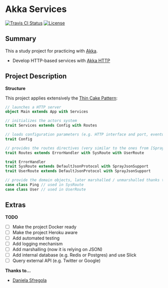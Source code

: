 # Akka Services

[![Travis CI Status](https://travis-ci.org/flopezlasanta/akka-services.svg?branch=master)](https://travis-ci.org/flopezlasanta/akka-services) [![License](https://img.shields.io/github/license/mashape/apistatus.svg)](https://opensource.org/licenses/MIT)

## Summary
This a study project for practicing with [Akka](http://akka.io/).

* Develop HTTP-based services with [Akka HTTP](http://doc.akka.io/docs/akka/2.4.8/scala/http/introduction.html)

## Project Description

**Structure**

This project applies extensively the [Thin Cake Pattern](http://www.cakesolutions.net/teamblogs/2011/12/19/cake-pattern-in-depth):

```scala
// launches a HTTP server
object Main extends App with Services

// initializes the actors system
trait Services extends Config with Routes

// loads configuration parameters (e.g. HTTP interface and port, eventually database connection settings...)
trait Config

// provides the routes directives (very similar to the ones from [Spray](http://spray.io/))
trait Routes extends ErrorHandler with SysRoute with UserRoute

trait ErrorHandler
trait SysRoute extends DefaultJsonProtocol with SprayJsonSupport
trait UserRoute extends DefaultJsonProtocol with SprayJsonSupport

// provide the domain objects, later marshalled / unmarshalled thanks to the JSON Support from [Akka HTTP Spray Json](http://doc.akka.io/docs/akka/2.4/scala/http/common/json-support.html)  
case class Ping // used in SysRoute
case class User // used in UserRoute
```

## Extras

**TODO**

- [ ] Make the project Docker ready
- [ ] Make the project Heroku aware
- [ ] Add automated testing
- [ ] Add logging mechanism
- [ ] Add marshalling (now it is relying on JSON)
- [ ] Add internal database (e.g. Redis or Postgres) and use Slick
- [ ] Query external API (e.g. Twitter or Google)

**Thanks to…**

- [Daniela Sfregola](https://github.com/DanielaSfregola)
